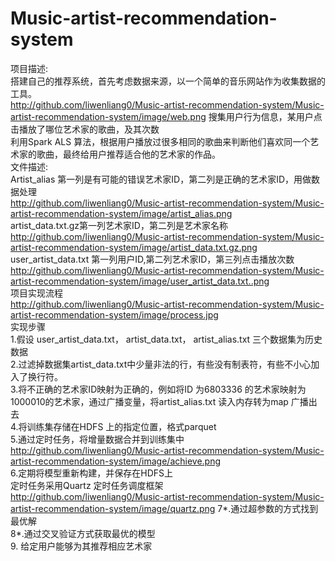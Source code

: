 # Music-artist-recommendation-system    
项目描述:     
搭建自己的推荐系统，首先考虑数据来源，以一个简单的音乐网站作为收集数据的工具。    
http://github.com/liwenliang0/Music-artist-recommendation-system/Music-artist-recommendation-system/image/web.png
搜集用户行为信息，某用户点击播放了哪位艺术家的歌曲，及其次数       
利用Spark  ALS 算法，根据用户播放过很多相同的歌曲来判断他们喜欢同一个艺术家的歌曲，最终给用户推荐适合他的艺术家的作品。     
文件描述:    
Artist_alias   第一列是有可能的错误艺术家ID，第二列是正确的艺术家ID，用做数据处理   
http://github.com/liwenliang0/Music-artist-recommendation-system/Music-artist-recommendation-system/image/artist_alias.png  
artist_data.txt.gz第一列艺术家ID，第二列是艺术家名称    
http://github.com/liwenliang0/Music-artist-recommendation-system/Music-artist-recommendation-system/image/artist_data.txt.gz.png  
 user_artist_data.txt   第一列用户ID,第二列艺术家ID，第三列点击播放次数       
http://github.com/liwenliang0/Music-artist-recommendation-system/Music-artist-recommendation-system/image/user_artist_data.txt..png    
项目实现流程    
http://github.com/liwenliang0/Music-artist-recommendation-system/Music-artist-recommendation-system/image/process.jpg    
实现步骤       
1.假设 user_artist_data.txt， artist_data.txt， artist_alias.txt 三个数据集为历史数据     
2.过滤掉数据集artist_data.txt中少量非法的行，有些没有制表符，有些不小心加入了换行符。      
3.将不正确的艺术家ID映射为正确的，例如将ID 为6803336 的艺术家映射为1000010的艺术家，通过广播变量，将artist_alias.txt 读入内存转为map 广播出去   
4.将训练集存储在HDFS 上的指定位置，格式parquet    
5.通过定时任务，将增量数据合并到训练集中     
http://github.com/liwenliang0/Music-artist-recommendation-system/Music-artist-recommendation-system/image/achieve.png    
6.定期将模型重新构建，并保存在HDFS上     
定时任务采用Quartz 定时任务调度框架     
http://github.com/liwenliang0/Music-artist-recommendation-system/Music-artist-recommendation-system/image/quartz.png
7*.通过超参数的方式找到最优解     
8*.通过交叉验证方式获取最优的模型      
9. 给定用户能够为其推荐相应艺术家      













